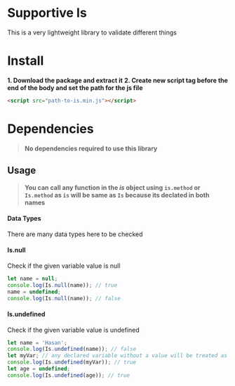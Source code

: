 # Supportive Is

This is a very lightweight library to validate different things

# Install


**1. Download the package and extract it**
**2. Create new script tag before the end of the body and set the path for the js file**
 ``` html
<script src="path-to-is.min.js"></script>
 ```


# Dependencies


> **No dependencies required to use this library**


## Usage

> **You can call any function in the *is* object using `is.method` or `Is.method` as `is` will be same as `Is` because its declated in both names**

#### Data Types

There are many data types here to be checked

#### Is.null

Check if the given variable value is null

``` javascript
let name = null;
console.log(Is.null(name)); // true
name = undefined;
console.log(Is.null(name)); // false
```

#### Is.undefined
Check if the given variable value is undefined
``` javascript
let name = 'Hasan';
console.log(Is.undefined(name)); // false
let myVar; // any declared variable without a value will be treated as undefined
console.log(Is.undefined(myVar)); // true
let age = undefined;
console.log(Is.undefined(age)); // true
```